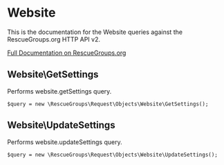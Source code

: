 # Website

This is the documentation for the Website queries against the RescueGroups.org HTTP API v2.

[Full Documentation on RescueGroups.org](https://userguide.rescuegroups.org/display/APIDG/Object+definitions#Objectdefinitions-)

## Website\GetSettings

Performs website.getSettings query.

    $query = new \RescueGroups\Request\Objects\Website\GetSettings();


## Website\UpdateSettings

Performs website.updateSettings query.

    $query = new \RescueGroups\Request\Objects\Website\UpdateSettings();


